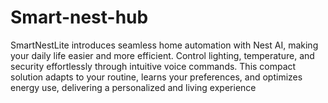 # Smart-nest-hub
SmartNestLite introduces seamless home automation with Nest AI, making your daily life easier and more efficient. Control lighting, temperature, and security effortlessly through intuitive voice commands. This compact solution adapts to your routine, learns your preferences, and optimizes energy use, delivering a personalized and living experience

